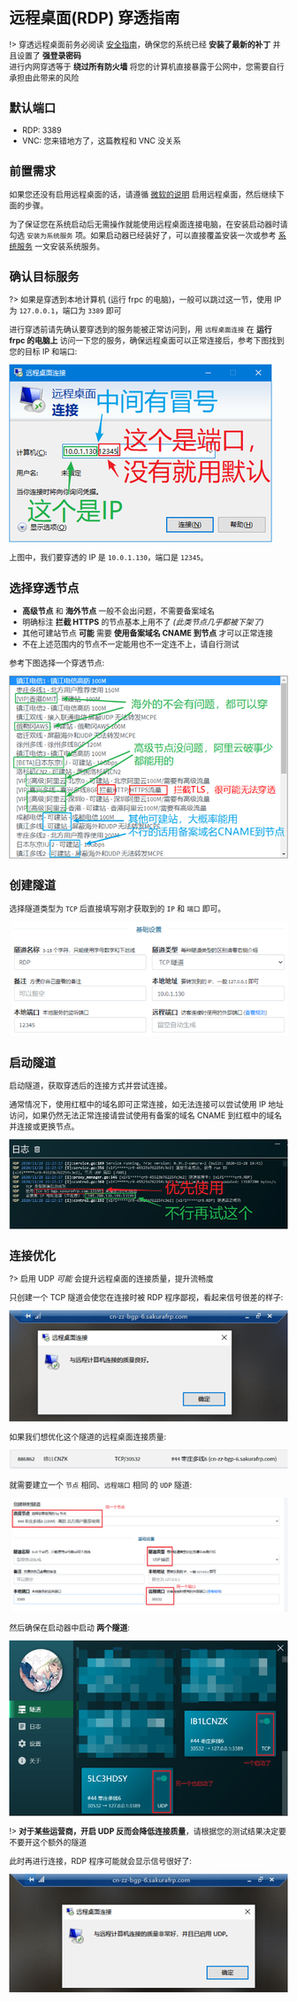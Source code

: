 # 远程桌面(RDP) 穿透指南

!> 穿透远程桌面前务必阅读 [安全指南](/bestpractice/security)，确保您的系统已经 **安装了最新的补丁** 并且设置了 **强登录密码**  
进行内网穿透等于 **绕过所有防火墙** 将您的计算机直接暴露于公网中，您需要自行承担由此带来的风险

## 默认端口

- RDP: 3389
- VNC: 您来错地方了，这篇教程和 VNC 没关系

## 前置需求

如果您还没有启用远程桌面的话，请遵循 [微软的说明](https://support.microsoft.com/zh-cn/windows/%E5%A6%82%E4%BD%95%E4%BD%BF%E7%94%A8%E8%BF%9C%E7%A8%8B%E6%A1%8C%E9%9D%A2-5fe128d5-8fb1-7a23-3b8a-41e636865e8c ':target=_blank') 启用远程桌面，然后继续下面的步骤。

为了保证您在系统启动后无需操作就能使用远程桌面连接电脑，在安装启动器时请勾选 `安装为系统服务` 项。如果启动器已经装好了，可以直接覆盖安装一次或参考 [系统服务](/launcher/service) 一文安装系统服务。

## 确认目标服务

?> 如果是穿透到本地计算机 (运行 frpc 的电脑)，一般可以跳过这一节，使用 IP 为 `127.0.0.1`，端口为 `3389` 即可

进行穿透前请先确认要穿透到的服务能被正常访问到，用 `远程桌面连接` 在 **运行 frpc 的电脑上** 访问一下您的服务，确保远程桌面可以正常连接后，参考下图找到您的目标 IP 和端口:

![](./_images/rdp-1.png)

上图中，我们要穿透的 IP 是 `10.0.1.130`，端口是 `12345`。

## 选择穿透节点

- **高级节点** 和 **海外节点** 一般不会出问题，不需要备案域名
- 明确标注 **拦截 HTTPS** 的节点基本上用不了 _(此类节点几乎都被下架了)_
- 其他可建站节点 **可能** 需要 **使用备案域名 CNAME 到节点** 才可以正常连接
- 不在上述范围内的节点不一定能用也不一定连不上，请自行测试

参考下图选择一个穿透节点:

![](./_images/rdp-2.png)

## 创建隧道

选择隧道类型为 `TCP` 后直接填写刚才获取到的 `IP` 和 `端口` 即可。

![](./_images/rdp-3.png)

## 启动隧道

启动隧道，获取穿透后的连接方式并尝试连接。

通常情况下，使用红框中的域名即可正常连接，如无法连接可以尝试使用 IP 地址访问，如果仍然无法正常连接请尝试使用有备案的域名 CNAME 到红框中的域名并连接或更换节点。

![](./_images/rdp-4.png)

## 连接优化

?> 启用 UDP *可能* 会提升远程桌面的连接质量，提升流畅度

只创建一个 TCP 隧道会使您在连接时被 RDP 程序鄙视，看起来信号很差的样子:

![](_images/rdp-conn-no-udp.png)

如果我们想优化这个隧道的远程桌面连接质量:

![](_images/rdp-tun-udp-old.png)

就需要建立一个 `节点` 相同、`远程端口` 相同 的 `UDP` 隧道:

![](_images/rdp-tun-udp-new.png)

然后确保在启动器中启动 **两个隧道**:

![](_images/rdp-tun-udp-launcher.png)

!> **对于某些运营商，开启 UDP 反而会降低连接质量**，请根据您的测试结果决定要不要开这个额外的隧道

此时再进行连接，RDP 程序可能就会显示信号很好了:

![](_images/rdp-conn-udp.png)
